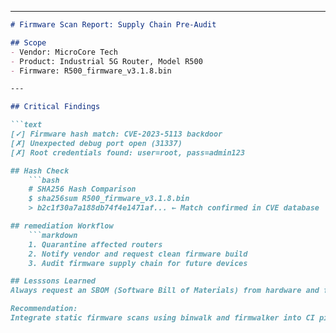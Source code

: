 
---



```markdown
# Firmware Scan Report: Supply Chain Pre-Audit

## Scope
- Vendor: MicroCore Tech
- Product: Industrial 5G Router, Model R500
- Firmware: R500_firmware_v3.1.8.bin

---

## Critical Findings

```text
[✓] Firmware hash match: CVE-2023-5113 backdoor
[✗] Unexpected debug port open (31337)
[✗] Root credentials found: user=root, pass=admin123

## Hash Check
    ```bash
    # SHA256 Hash Comparison
    $ sha256sum R500_firmware_v3.1.8.bin
    > b2c1f30a7a188db74f4e1471af... ← Match confirmed in CVE database

## remediation Workflow
    ```markdown
    1. Quarantine affected routers
    2. Notify vendor and request clean firmware build
    3. Audit firmware supply chain for future devices

## Lesssons Learned
Always request an SBOM (Software Bill of Materials) from hardware and firmware suppliers.

Recommendation:
Integrate static firmware scans using binwalk and firmwalker into CI pipelines.


